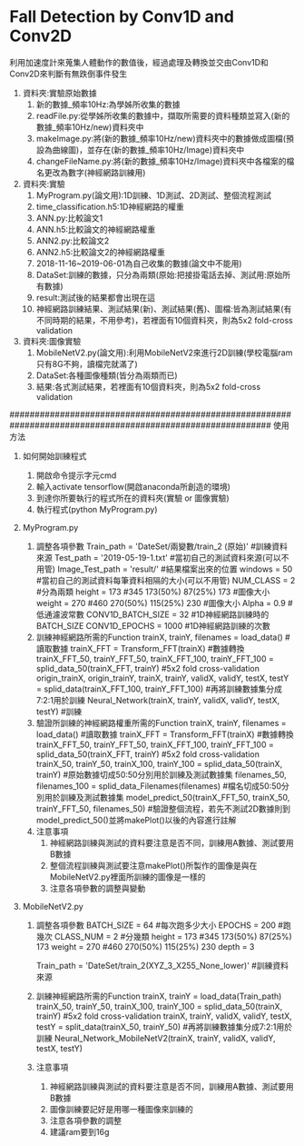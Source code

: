# Fall Detection by Conv1D and Conv2D
 利用加速度計來蒐集人體動作的數值後，經過處理及轉換並交由Conv1D和Conv2D來判斷有無跌倒事件發生
1. 資料夾:實驗原始數據
	1. 新的數據_頻率10Hz:為學姊所收集的數據
	2. readFile.py:從學姊所收集的數據中，擷取所需要的資料種類並寫入(新的數據_頻率10Hz/new)資料夾中
	3. makeImage.py:將(新的數據_頻率10Hz/new)資料夾中的數據做成圖檔(預設為曲線圖)，並存在(新的數據_頻率10Hz/Image)資料夾中
	4. changeFileName.py:將(新的數據_頻率10Hz/Image)資料夾中各檔案的檔名更改為數字(神經網路訓練用)
2. 資料夾:實驗
	1. MyProgram.py(論文用):1D訓練、1D測試、2D測試、整個流程測試
	2. time_classification.h5:1D神經網路的權重
	3. ANN.py:比較論文1
	4. ANN.h5:比較論文的神經網路權重
	5. ANN2.py:比較論文2
	6. ANN2.h5:比較論文2的神經網路權重
	7. 2018-11-16~2019-06-01為自己收集的數據(論文中不能用)
	8. DataSet:訓練的數據，只分為兩類(原始:把接掛電話去掉、測試用:原始所有數據)
	9. result:測試後的結果都會出現在這
	10. 神經網路訓練結果、測試結果(新)、測試結果(舊)、圖檔:皆為測試結果(有不同時期的結果，不用參考)，若裡面有10個資料夾，則為5x2 fold-cross validation
3. 資料夾:圖像實驗
	1. MobileNetV2.py(論文用):利用MobileNetV2來進行2D訓練(學校電腦ram只有8G不夠，讀檔完就滿了)
	2. DataSet:各種圖像種類(皆分為兩類而已)
	3. 結果:各式測試結果，若裡面有10個資料夾，則為5x2 fold-cross validation
	
############################################################################################################
使用方法
1. 如何開始訓練程式
	1. 開啟命令提示字元cmd
	2. 輸入activate tensorflow(開啟anaconda所創造的環境)
	3. 到達你所要執行的程式所在的資料夾(實驗 or 圖像實驗)
	4. 執行程式(python MyProgram.py)
	
2. MyProgram.py
	1. 調整各項參數 
		Train_path = 'DateSet/兩變數/train_2 (原始)' #訓練資料來源
		Test_path = '2019-05-19-1.txt'				 #當初自己的測試資料來源(可以不用管)
		Image_Test_path = 'result/'					 #結果檔案出來的位置
		windows = 50                                 #當初自己的測試資料每筆資料相隔的大小(可以不用管)
		NUM_CLASS = 2								 #分為兩類
		height = 173 #345 173(50%) 87(25%) 173       #圖像大小
		weight = 270 #460 270(50%) 115(25%) 230      #圖像大小
		Alpha = 0.9								     #低通濾波常數
		CONV1D_BATCH_SIZE = 32						 #1D神經網路訓練時的BATCH_SIZE
		CONV1D_EPOCHS = 1000                         #1D神經網路訓練的次數
	2. 訓練神經網路所需的Function
		trainX, trainY, filenames = load_data()	#讀取數據
		trainX_FFT = Transform_FFT(trainX)	    #數據轉換
		trainX_FFT_50, trainY_FFT_50, trainX_FFT_100, trainY_FFT_100 = splid_data_50(trainX_FFT, trainY) #5x2 fold cross-validation
		origin_trainX, origin_trainY, trainX, trainY, validX, validY, testX, testY = splid_data(trainX_FFT_100, trainY_FFT_100) #再將訓練數據集分成7:2:1用於訓練
		Neural_Network(trainX, trainY, validX, validY, testX, testY) #訓練
	3. 驗證所訓練的神經網路權重所需的Function
		trainX, trainY, filenames = load_data()	#讀取數據
		trainX_FFT = Transform_FFT(trainX)	    #數據轉換
		trainX_FFT_50, trainY_FFT_50, trainX_FFT_100, trainY_FFT_100 = splid_data_50(trainX_FFT, trainY) #5x2 fold cross-validation
		trainX_50, trainY_50, trainX_100, trainY_100 = splid_data_50(trainX, trainY) #原始數據切成50:50分別用於訓練及測試數據集 
		filenames_50, filenames_100 = splid_data_Filenames(filenames) #檔名切成50:50分別用於訓練及測試數據集
		model_predict_50(trainX_FFT_50, trainX_50, trainY_FFT_50, filenames_50) 
		#驗證整個流程，若先不測試2D數據則到model_predict_50()並將makePlot()以後的內容進行註解
	4. 注意事項
		1. 神經網路訓練與測試的資料要注意是否不同，訓練用A數據、測試要用B數據
		2. 整個流程訓練與測試要注意makePlot()所製作的圖像是與在MobileNetV2.py裡面所訓練的圖像是一樣的
		3. 注意各項參數的調整與變動
3. MobileNetV2.py
	1. 調整各項參數
		BATCH_SIZE = 64 #每次跑多少大小
		EPOCHS = 200 #跑幾次
		CLASS_NUM = 2 #分幾類
		height = 173 #345 173(50%) 87(25%) 173
		weight = 270 #460 270(50%) 115(25%) 230
		depth = 3
		
		Train_path = 'DateSet/train_2(XYZ_3_X255_None_lower)'  #訓練資料來源
	2.  訓練神經網路所需的Function
		trainX, trainY = load_data(Train_path)
		trainX_50, trainY_50, trainX_100, trainY_100 = splid_data_50(trainX, trainY) #5x2 fold cross-validation
		trainX, trainY, validX, validY, testX, testY  = split_data(trainX_50, trainY_50) #再將訓練數據集分成7:2:1用於訓練
		Neural_Network_MobileNetV2(trainX, trainY, validX, validY, testX, testY)
	4. 注意事項
		1. 神經網路訓練與測試的資料要注意是否不同，訓練用A數據、測試要用B數據
		2. 圖像訓練要記好是用哪一種圖像來訓練的
		3. 注意各項參數的調整
		4. 建議ram要到16g